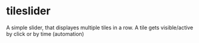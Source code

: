 # tileslider
A simple slider, that displayes multiple tiles in a row. A tile gets visible/active by click or by time (automation)

